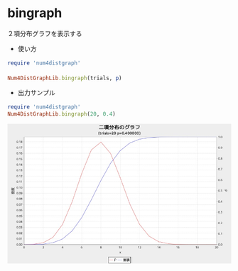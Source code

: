 bingraph
========
２項分布グラフを表示する

* 使い方

```ruby
require 'num4distgraph'

Num4DistGraphLib.bingraph(trials, p)
```

* 出力サンプル

```ruby
require 'num4distgraph'
Num4DistGraphLib.bingraph(20, 0.4)
```
![bingraph](images/binGraph.jpg)


